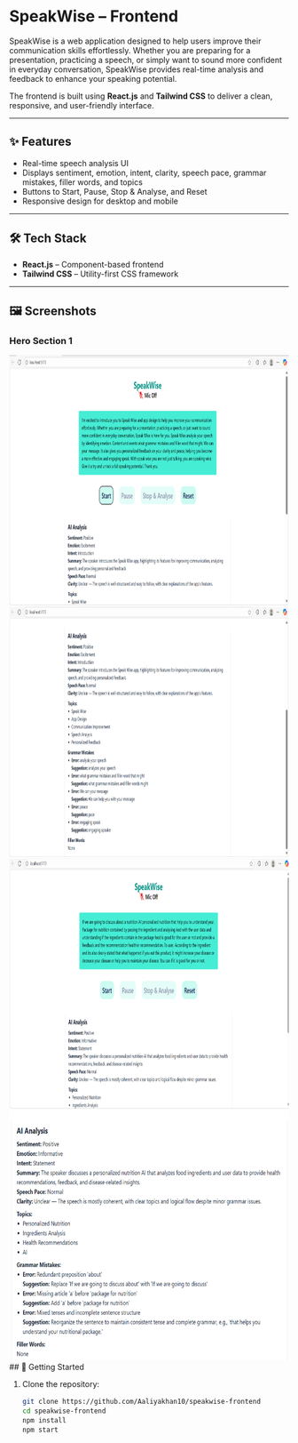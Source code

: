 # SpeakWise – Frontend

SpeakWise is a web application designed to help users improve their communication skills effortlessly. Whether you are preparing for a presentation, practicing a speech, or simply want to sound more confident in everyday conversation, SpeakWise provides real-time analysis and feedback to enhance your speaking potential.

The frontend is built using **React.js** and **Tailwind CSS** to deliver a clean, responsive, and user-friendly interface.

---

## ✨ Features

- Real-time speech analysis UI
- Displays sentiment, emotion, intent, clarity, speech pace, grammar mistakes, filler words, and topics
- Buttons to Start, Pause, Stop & Analyse, and Reset
- Responsive design for desktop and mobile

---

## 🛠️ Tech Stack

- **React.js** – Component-based frontend  
- **Tailwind CSS** – Utility-first CSS framework  

---
## 🖼️ Screenshots

### Hero Section 1  

<img src="./screenshots/img1.png" alt="Description" width="800" height="450" />
<img src="./screenshots/img2.png" alt="Description" width="800" height="450" />
<img src="./screenshots/img3.png" alt="Description" width="800" height="450" />
<img src="./screenshots/img4.png" alt="Description" width="800" height="450" />
## 🚀 Getting Started

1. Clone the repository:
   ```bash
   git clone https://github.com/Aaliyakhan10/speakwise-frontend
   cd speakwise-frontend
   npm install
   npm start
